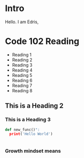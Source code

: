 # Intro
Hello. I am Edris, 
# Code 102 Reading

- Reading 1
- Reading 2
- Reading 3
- Reading 4
- Reading 5
- Reading 6
- Reading 7
- Reading 8

## This is a Heading 2
### This is a Heading 3

``` python
def new_func()":
  print('Hello World')
  
  ```
  
  ### Growth mindset means
  
